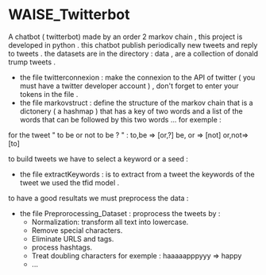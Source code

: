 # WAISE_Twitterbot

A chatbot ( twitterbot) made by an order 2  markov chain , 
 this project is developed in python . 
 this chatbot publish periodically new tweets and reply to tweets .
 the datasets are in the directory : data , are a collection of donald trump tweets . 

- the file twitterconnexion : make the connexion to the API of twitter ( you must have a twitter  developer account ) , don't forget to enter your tokens in the file .
- the file markovstruct :  define the  structure of the markov chain that  is a dictonery ( a hashmap ) that has a key of two words and a list of the words that can be followed by this two words ... 
for exemple : 

 for the tweet " to be or not to be ? " : 
   to,be => [or,?]
   be, or => [not] 
   or,not=>[to]
 
 to build  tweets we have to select a keyword or a seed : 
  - the file extractKeywords : is to extract from a tweet the keywords of the tweet we used the tfid model .
 
 to have a good resultats we must preprocess the data : 
 - the file Preprorocessing_Dataset : proprocess the tweets by : 
     - Normalization: transform all text into lowercase.
     - Remove special characters.
     - Eliminate URLS and tags.
     - process hashtags. 
     - Treat doubling characters for exemple : haaaaapppyyy  => happy 
     - ... 
     

